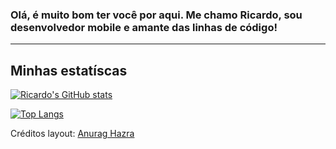 ### Olá, é muito bom ter você por aqui. Me chamo Ricardo, sou desenvolvedor mobile e amante das linhas de código!

---

## Minhas estatíscas

[![Ricardo's GitHub stats](https://github-readme-stats.vercel.app/api?username=rcdo-dev&hide=contribs,issues&count_private=true&show_icons=true&theme=graywhite)](https://github.com/anuraghazra/github-readme-stats)

[![Top Langs](https://github-readme-stats.vercel.app/api/top-langs/?username=rcdo-dev&layout=compact&theme=graywhite)](https://github.com/rcdo-dev/github-readme-stats)

Créditos layout: [Anurag Hazra](https://github.com/anuraghazra/github-readme-stats)